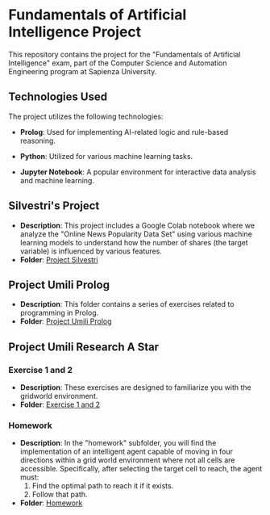# Fundamentals of Artificial Intelligence Project

This repository contains the project for the "Fundamentals of Artificial Intelligence" exam, part of the Computer Science and Automation Engineering program at Sapienza University.

## Technologies Used

The project utilizes the following technologies:

- **Prolog**: Used for implementing AI-related logic and rule-based reasoning.

- **Python**: Utilized for various machine learning tasks.

- **Jupyter Notebook**: A popular environment for interactive data analysis and machine learning.

## Silvestri's Project

- **Description**: This project includes a Google Colab notebook where we analyze the "Online News Popularity Data Set" using various machine learning models to understand how the number of shares (the target variable) is influenced by various features.
- **Folder**: [Project Silvestri](/progetto%20silvestri)

## Project Umili Prolog

- **Description**: This folder contains a series of exercises related to programming in Prolog.
- **Folder**: [Project Umili Prolog](/progetto%20Umili%20prolog)

## Project Umili Research A Star

### Exercise 1 and 2

- **Description**: These exercises are designed to familiarize you with the gridworld environment.
- **Folder**: [Exercise 1 and 2](/Progetto%20Umili%20ricerca%20A%20star)

### Homework

- **Description**: In the "homework" subfolder, you will find the implementation of an intelligent agent capable of moving in four directions within a grid world environment where not all cells are accessible. Specifically, after selecting the target cell to reach, the agent must:
  1. Find the optimal path to reach it if it exists.
  2. Follow that path.
- **Folder**: [Homework](/Progetto%20Umili%20ricerca%20A%20star/homework)
